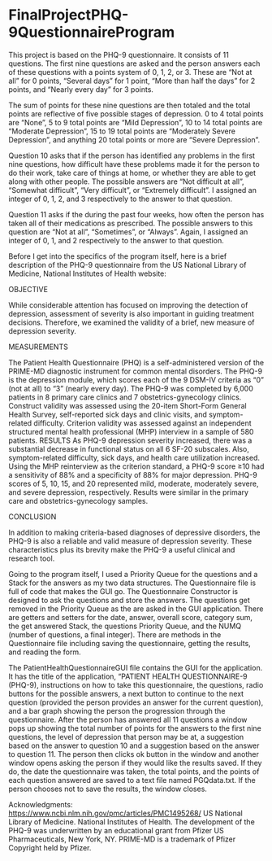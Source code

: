 # FinalProjectPHQ-9QuestionnaireProgram
This project is based on the PHQ-9 questionnaire.  It consists of 11 questions.  The first nine questions are asked and the person answers each of these questions with a points system of 0, 1, 2, or 3.  These are “Not at all” for 0 points, “Several days” for 1 point, “More than half the days” for 2 points, and “Nearly every day” for 3 points.

The sum of points for these nine questions are then totaled and the total points are reflective of five possible stages of depression. 0 to 4 total points are “None”, 5 to 9 total points are “Mild Depression”, 10 to 14 total points are “Moderate Depression”, 15 to 19 total points are “Moderately Severe Depression”, and anything 20 total points or more are “Severe Depression”.

Question 10 asks that if the person has identified any problems in the first nine questions, how difficult have these problems made it for the person to do their work, take care of things at home, or whether they are able to get along with other people.  The possible answers are “Not difficult at all”, “Somewhat difficult”, “Very difficult”, or “Extremely difficult”.  I assigned an integer of 0, 1, 2, and 3 respectively to the answer to that question.

Question 11 asks if the during the past four weeks, how often the person has taken all of their medications as prescribed.  The possible answers to this question are “Not at all”, “Sometimes”, or “Always”.  Again, I assigned an integer of 0, 1, and 2 respectively to the answer to that question.

Before I get into the specifics of the program itself, here is a brief description of the PHQ-9 questionnaire from the US National Library of Medicine, National Institutes of Health website:

OBJECTIVE

While considerable attention has focused on improving the detection of depression, assessment of severity is also important in guiding treatment decisions. Therefore, we examined the validity of a brief, new measure of depression severity.

MEASUREMENTS

The Patient Health Questionnaire (PHQ) is a self-administered version of the PRIME-MD diagnostic instrument for common mental disorders. The PHQ-9 is the depression module, which scores each of the 9 DSM-IV criteria as “0” (not at all) to “3” (nearly every day). The PHQ-9 was completed by 6,000 patients in 8 primary care clinics and 7 obstetrics-gynecology clinics. Construct validity was assessed using the 20-item Short-Form General Health Survey, self-reported sick days and clinic visits, and symptom-related difficulty. Criterion validity was assessed against an independent structured mental health professional (MHP) interview in a sample of 580 patients.
RESULTS
As PHQ-9 depression severity increased, there was a substantial decrease in functional status on all 6 SF-20 subscales. Also, symptom-related difficulty, sick days, and health care utilization increased. Using the MHP reinterview as the criterion standard, a PHQ-9 score ≥10 had a sensitivity of 88% and a specificity of 88% for major depression. PHQ-9 scores of 5, 10, 15, and 20 represented mild, moderate, moderately severe, and severe depression, respectively. Results were similar in the primary care and obstetrics-gynecology samples.

CONCLUSION

In addition to making criteria-based diagnoses of depressive disorders, the PHQ-9 is also a reliable and valid measure of depression severity. These characteristics plus its brevity make the PHQ-9 a useful clinical and research tool.

Going to the program itself, I used a Priority Queue for the questions and a Stack for the answers as my two data structures.  The Questionnaire file is full of code that makes the GUI go.  The Questionnaire Constructor is designed to ask the questions and store the answers.  The questions get removed in the Priority Queue as the are asked in the GUI application.  There are getters and setters for the date, answer, overall score, category sum, the get answered Stack, the questions Priority Queue, and the NUMQ (number of questions, a final integer).  There are methods in the Questionnaire file including saving the questionnaire, getting the results, and reading the form.

The PatientHealthQuestionnaireGUI file contains the GUI for the application.  It has the title of the application, “PATIENT HEALTH QUESTIONNAIRE-9 (PHQ-9), instructions on how to take this questionnaire, the questions, radio buttons for the possible answers, a next button to continue to the next question (provided the person provides an answer for the current question), and a bar graph showing the person the progression through the questionnaire.  After the person has answered all 11 questions a window pops up showing the total number of points for the answers to the first nine questions, the level of depression that person may be at, a suggestion based on the answer to question 10 and a suggestion based on the answer to question 11.  The person then clicks ok button in the window and another window opens asking the person if they would like the results saved.  If they do, the date the questionnaire was taken, the total points, and the points of each question answered are saved to a text file named PGQdata.txt.  If the person chooses not to save the results, the window closes.

Acknowledgments:
https://www.ncbi.nlm.nih.gov/pmc/articles/PMC1495268/
US National Library of Medicine.
National Institutes of Health.
The development of the PHQ-9 was underwritten by an educational grant from Pfizer US Pharmaceuticals, New York, NY. PRIME-MD is
a trademark of Pfizer Copyright held by Pfizer.

